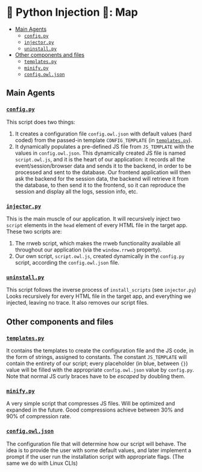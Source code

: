 # 🐍 Python Injection 💉: Map

<!-- TOC start (generated with https://github.com/derlin/bitdowntoc) -->

- [Main Agents](#main-agents)
   * [`config.py`](#configpy)
   * [`injector.py`](#injectorpy)
   * [`uninstall.py`](#uninstallpy)
- [Other components and files](#other-components-and-files)
   * [`templates.py`](#templatespy)
   * [`minify.py`](#minifypy)
   * [`config.owl.json`](#configowljson)

<!-- TOC end -->

<!-- TOC --><a name="main-agents"></a>
## Main Agents

<!-- TOC --><a name="configpy"></a>
### [`config.py`](./config.py)

This script does two things:

1. It creates a configuration file `config.owl.json` with default values (hard coded) from the passed-in template `CONFIG_TEMPLATE` (in [`templates.py`](./templates.py)).
2. It dynamically populates a pre-defined JS file from `JS_TEMPLATE` with the values in `config.owl.json`. This dynamically created JS file is named `script.owl.js`, and it is the heart of our application: it records all the event/session/browser data and sends it to the backend, in order to be processed and sent to the database. Our frontend application will then ask the backend for the session data, the backend will retrieve it from the database, to then send it to the frontend, so it can reproduce the session and display all the logs, session info, etc.

<!-- TOC --><a name="injectorpy"></a>
### [`injector.py`](./injector.py)

This is the main muscle of our application. It will recursively inject two `script` elements in the `head` element of every HTML file in the target app. These two scripts are:

1. The rrweb script, which makes the rrweb functionality available all throughout our application (via the `window.rrweb` property).
2. Our own script, `script.owl.js`, created dynamically in the `config.py` script, according the `config.owl.json` file.

<!-- TOC --><a name="uninstallpy"></a>
### [`uninstall.py`](./uninstall.py)

This script follows the inverse process of `install_scripts` (see `injector.py`)
Looks recursively for every HTML file in the target app, and everything we injected, leaving no trace. It also removes our script files.

<!-- TOC --><a name="other-components-and-files"></a>
## Other components and files

<!-- TOC --><a name="templatespy"></a>
### [`templates.py`](./templates.py)

It contains the templates to create the configuration file and the JS code, in the form of strings, assigned to constants. The constant `JS_TEMPLATE` will contain the entirety of our script; every placeholder (in blue, between `{}`) value will be filled with the appropriate `config.owl.json` value by `config.py`. Note that normal JS curly braces have to be _escaped_ by doubling them.

<!-- TOC --><a name="minifypy"></a>
### [`minify.py`](./minify.py)

A very simple script that compresses JS files. Will be optimized and expanded in the future. Good compressions achieve between 30% and 90% of compression rate.

<!-- TOC --><a name="configowljson"></a>
### [`config.owl.json`](./config.owl.json)

The configuration file that will determine how our script will behave. The idea is to provide the user with some default values, and later implement a prompt if the user run the installation script with appropriate flags. (The same we do with Linux CLIs)